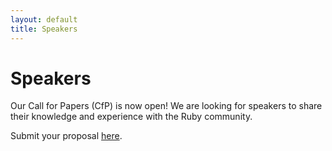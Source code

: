 ```yaml
---
layout: default
title: Speakers
---
```


# Speakers

Our Call for Papers (CfP) is now open! We are looking for speakers to share their knowledge and experience with the Ruby community.

Submit your proposal [here](link-to-cfp-form).
